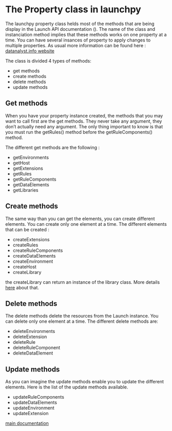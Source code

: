 # The Property class in launchpy

The launchpy property class helds most of the methods that are being display in the Launch API documentation ().
The name of the class and instanciation method implies that these methods works on one property at a time.
You can have several insances of property to apply changes to multiple properties.
As usual more information can be found here : [datanalyst.info website](https://www.datanalyst.info/category/python/launch-api/?camp=referral~github~launchpy-doc)

The class is divided 4 types of methods:

* get methods
* create methods
* delete methods
* update methods

## Get methods

When you have your property instance created, the methods that you may want to call first are the get methods. They never take any argument, they don’t actually need any argument.
The only thing important to know is that you must run the getRules() method before the getRuleComponents() method.

The different get methods are the following :

* getEnvironments
* getHost
* getExtensions
* getRules
* getRuleComponents
* getDataElements
* getLibraries

## Create methods

The same way than you can get the elements, you can create different elements.
You can create only one element at a time.
The different elements that can be created :

* createExtensions
* createRules
* createRuleComponents
* createDataElements
* createEnvironment
* createHost
* createLibrary

the createLibrary can return an instance of the library class. More details [here](./library.md) about that.

## Delete methods

The delete methods delete the resources from the Launch instance.
You can delete only one element at a time.
The different delete methods are:

* deleteEnvironments
* deleteExtension
* deleteRule
* deleteRuleComponent
* deleteDataElement

## Update methods

As you can imagine the update methods enable you to update the different elements.
Here is the list of the update methods available.

* updateRuleComponents
* updateDataElements
* updateEnvironment
* updateExtension

[main documentation](./main.md)
